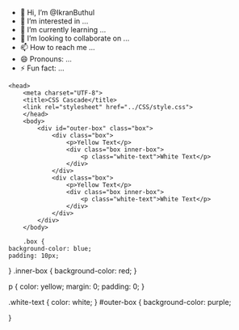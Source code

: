 - 👋 Hi, I’m @IkranButhul
- 👀 I’m interested in ...
- 🌱 I’m currently learning ...
- 💞️ I’m looking to collaborate on ...
- 📫 How to reach me ...
- 😄 Pronouns: ...
- ⚡ Fun fact: ...

<!---
IkranButhul/IkranButhul is a ✨ special ✨ repository because its `README.md` (this file) appears on your GitHub profile.
You can click the Preview link to take a look at your changes.
--->

<!DOCTYPE html>
<html lang="en">

    <head>
        <meta charset="UTF-8">
        <title>CSS Cascade</title>
        <link rel="stylesheet" href="../CSS/style.css">
        </head>
        <body>
            <div id="outer-box" class="box">
                <div class="box">
                    <p>Yellow Text</p>
                    <div class="box inner-box">
                        <p class="white-text">White Text</p>               
                    </div>
                </div>
                <div class="box">
                    <p>Yellow Text</p>
                    <div class="box inner-box">
                        <p class="white-text">White Text</p>
                    </div>
                </div>
            </div>
        </body>

        .box {
    background-color: blue;
    padding: 10px;
}
.inner-box {
    background-color: red;
}

p {
    color: yellow;
    margin: 0;
    padding: 0;
}

.white-text {
    color: white;
}
#outer-box {
    background-color: purple;
   
}
